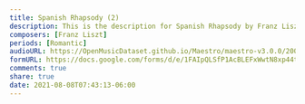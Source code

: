 ```yaml
---
title: Spanish Rhapsody (2)
description: This is the description for Spanish Rhapsody by Franz Liszt
composers: [Franz Liszt]
periods: [Romantic]
audioURL: https://OpenMusicDataset.github.io/Maestro/maestro-v3.0.0/2009/MIDI-Unprocessed_04_R1_2009_04-06_ORIG_MID--AUDIO_04_R1_2009_04_R1_2009_05_WAV.midi
formURL: https://docs.google.com/forms/d/e/1FAIpQLSfP1AcBLEFxWwtN8xp44tSih-UlAIGx1wu1yLBhaGUT6C-t6Q/viewform
comments: true
share: true
date: 2021-08-08T07:43:13-06:00
---
```

